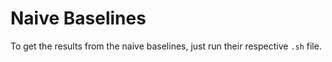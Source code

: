 # Naive Baselines

To get the results from the naive baselines, just run their respective `.sh` file.
